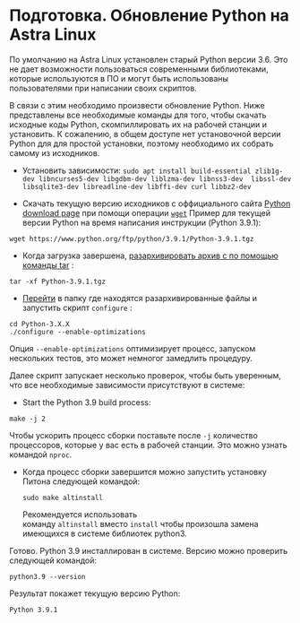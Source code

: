 
# Подготовка. Обновление Python на Astra Linux

По умолчанию на Astra Linux установлен старый Python версии 3.6. Это не дает возможности пользоваться современными библиотеками, которые используются в ПО и могут быть использованы пользователями при написании своих скриптов.

В связи с этим необходимо произвести обновление Python. Ниже представлены все необходимые команды для того, чтобы скачать исходные коды Python, скомпиллировать их на рабочей станции и установить. К сожалению, в общем доступе нет установочной версии Python для для простой установки, поэтому необходимо их собрать самому из исходников.


+ Установить зависимости:
`sudo apt install build-essential zlib1g-dev libncurses5-dev libgdbm-dev liblzma-dev libnss3-dev  libssl-dev libsqlite3-dev libreadline-dev libffi-dev curl libbz2-dev `

+ Скачать текущую версию исходников с оффициального сайта [Python download page](https://www.python.org/downloads/source/) при помощи операции [`wget`](https://linuxize.com/post/wget-command-examples/)
Пример для текущей версии Python на время написания инструкции (Python 3.9.1):
```
wget https://www.python.org/ftp/python/3.9.1/Python-3.9.1.tgz
```

+ Когда загрузка завершена, [разархивировать архив с по помощью команды tar](https://linuxize.com/post/how-to-extract-unzip-tar-gz-file/) :
```
tar -xf Python-3.9.1.tgz
```

+ [Перейти](https://linuxize.com/post/linux-cd-command/) в папку где находятся разархивированные файлы и запустить скрипт `configure` :
```
cd Python-3.X.X
./configure --enable-optimizations
```

Опция `--enable-optimizations` оптимизирует процесс, запуском нескольких тестов, это может немногог замедлить процедуру.

Далее скрипт запускает несколько проверок, чтобы быть уверенным, что все необходимые зависимости присутствуют в системе:

+ Start the Python 3.9 build process:
```
make -j 2
```

Чтобы ускорить процесс сборки поставьте после `-j` количество процессоров, которые у вас есть в рабочей станции. Это можно узнать командой `nproc`.

+ Когда процесс сборки завершится можно запустить установку Питона следующей командой: 
    ```
    sudo make altinstall
    ```

   Рекомендуется использовать команду `altinstall` вместо `install` чтобы произошла замена имеющихся в системе библиотек python3.
   
Готово. Python 3.9 инсталлирован в системе. Версию можно проверить следующей командой:

```
python3.9 --version
```

Результат покажет текущую версию Python:

```output
Python 3.9.1
```

